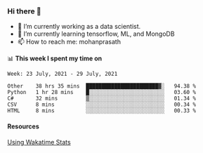 ### Hi there 👋

- 🔭 I’m currently working as a data scientist.
- 🌱 I’m currently learning tensorflow, ML, and MongoDB
- 📫 How to reach me: mohanprasath

📊 **This week I spent my time on**
<!--START_SECTION:waka-->
```text
Week: 23 July, 2021 - 29 July, 2021

Other    38 hrs 35 mins  ███████████████████████▓░   94.38 % 
Python   1 hr 28 mins    █░░░░░░░░░░░░░░░░░░░░░░░░   03.60 % 
C#       32 mins         ▒░░░░░░░░░░░░░░░░░░░░░░░░   01.34 % 
CSV      8 mins          ░░░░░░░░░░░░░░░░░░░░░░░░░   00.34 % 
HTML     8 mins          ░░░░░░░░░░░░░░░░░░░░░░░░░   00.33 % 
```
<!--END_SECTION:waka-->

#### Resources
[Using Wakatime Stats](https://github.com/marketplace/actions/waka-readme)
